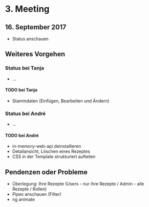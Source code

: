 # 3. Meeting

## 16. September 2017

- Status anschauen

## Weiteres Vorgehen

### Status bei Tanja

- ...

#### TODO bei Tanja

- Stammdaten (Einfügen, Bearbeiten und Ändern)

### Status bei André

- ...

#### TODO bei André

- in-memory-web-api deinstallieren
- Detailansicht, Löschen eines Rezeptes
- CSS in der Template strukturiert aufteilen

## Pendenzen oder Probleme

- Überlegung: Ihre Rezepte (Users - nur ihre Rezepte / Admin - alle Rezepte / Rollen)
- Pipes anschauen (Filter)
- ng animate
